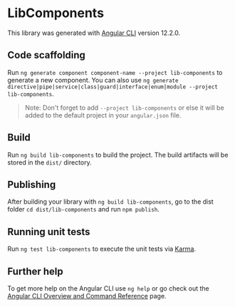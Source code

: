 # LibComponents

This library was generated with [Angular CLI](https://github.com/angular/angular-cli) version 12.2.0.

## Code scaffolding

Run `ng generate component component-name --project lib-components` to generate a new component. You can also use `ng generate directive|pipe|service|class|guard|interface|enum|module --project lib-components`.
> Note: Don't forget to add `--project lib-components` or else it will be added to the default project in your `angular.json` file. 

## Build

Run `ng build lib-components` to build the project. The build artifacts will be stored in the `dist/` directory.

## Publishing

After building your library with `ng build lib-components`, go to the dist folder `cd dist/lib-components` and run `npm publish`.

## Running unit tests

Run `ng test lib-components` to execute the unit tests via [Karma](https://karma-runner.github.io).

## Further help

To get more help on the Angular CLI use `ng help` or go check out the [Angular CLI Overview and Command Reference](https://angular.io/cli) page.
